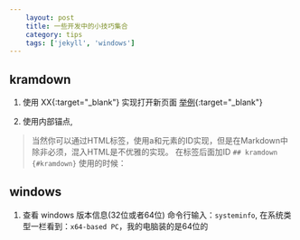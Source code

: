 ```yaml
---
    layout: post
    title: 一些开发中的小技巧集合
    category: tips
    tags: ['jekyll', 'windows']
---
```

## kramdown
1. 使用 XX{:target="_blank"} 实现打开新页面 [举例](https://www.jianshu.com/p/db65ae0a3c2e){:target="_blank"}

2. 使用内部锚点, 
> 当然你可以通过HTML标签，使用a和元素的ID实现，但是在Markdown中除非必须，混入HTML是不优雅的实现。
在标签后面加ID `## kramdown {#kramdown}`
使用的时候： [](#kramdown)

## windows
1. 查看 windows 版本信息(32位或者64位)
命令行输入：`systeminfo`, 在系统类型一栏看到：`x64-based PC`，我的电脑装的是64位的